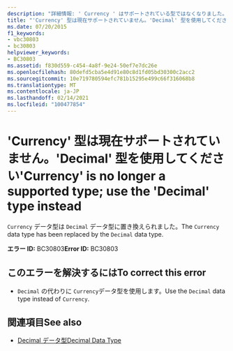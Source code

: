 ```yaml
---
description: "詳細情報: ' Currency ' はサポートされている型ではなくなりました。代わりに ' Decimal ' 型を使用してください"
title: "'Currency' 型は現在サポートされていません。'Decimal' 型を使用してください"
ms.date: 07/20/2015
f1_keywords:
- vbc30803
- bc30803
helpviewer_keywords:
- BC30803
ms.assetid: f830d559-c454-4a8f-9e24-50ef7e7dc26e
ms.openlocfilehash: 80defd5cba5e4d91e80c8d1fd05bd30300c2acc2
ms.sourcegitcommit: 10e719780594efc781b15295e499c66f316068b8
ms.translationtype: MT
ms.contentlocale: ja-JP
ms.lasthandoff: 02/14/2021
ms.locfileid: "100477854"
---
```

# <a name="currency-is-no-longer-a-supported-type-use-the-decimal-type-instead"></a><span data-ttu-id="28ce3-103">'Currency' 型は現在サポートされていません。'Decimal' 型を使用してください</span><span class="sxs-lookup"><span data-stu-id="28ce3-103">'Currency' is no longer a supported type; use the 'Decimal' type instead</span></span>

<span data-ttu-id="28ce3-104">`Currency` データ型は `Decimal` データ型に置き換えられました。</span><span class="sxs-lookup"><span data-stu-id="28ce3-104">The `Currency` data type has been replaced by the `Decimal` data type.</span></span>  
  
 <span data-ttu-id="28ce3-105">**エラー ID:** BC30803</span><span class="sxs-lookup"><span data-stu-id="28ce3-105">**Error ID:** BC30803</span></span>  
  
## <a name="to-correct-this-error"></a><span data-ttu-id="28ce3-106">このエラーを解決するには</span><span class="sxs-lookup"><span data-stu-id="28ce3-106">To correct this error</span></span>  
  
- <span data-ttu-id="28ce3-107">`Decimal` の代わりに `Currency`データ型を使用します。</span><span class="sxs-lookup"><span data-stu-id="28ce3-107">Use the `Decimal` data type instead of `Currency`.</span></span>  
  
## <a name="see-also"></a><span data-ttu-id="28ce3-108">関連項目</span><span class="sxs-lookup"><span data-stu-id="28ce3-108">See also</span></span>

- [<span data-ttu-id="28ce3-109">Decimal データ型</span><span class="sxs-lookup"><span data-stu-id="28ce3-109">Decimal Data Type</span></span>](../language-reference/data-types/decimal-data-type.md)
